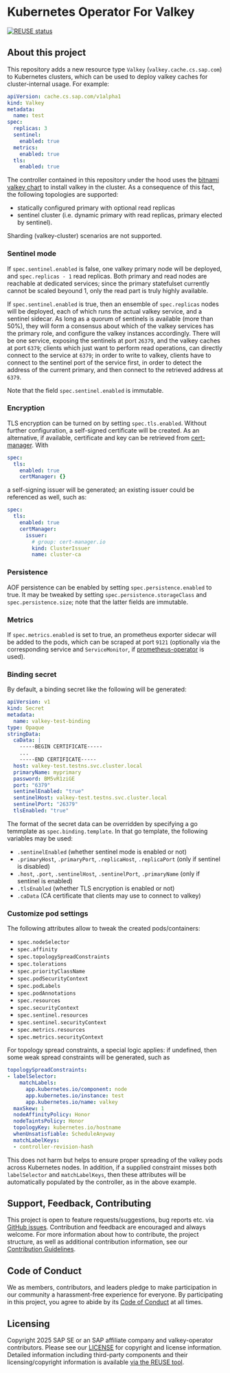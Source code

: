 # Kubernetes Operator For Valkey

[![REUSE status](https://api.reuse.software/badge/github.com/SAP/valkey-operator)](https://api.reuse.software/info/github.com/SAP/valkey-operator)

## About this project

This repository adds a new resource type `Valkey` (`valkey.cache.cs.sap.com`) to Kubernetes clusters,
which can be used to deploy valkey caches for cluster-internal usage. For example:

```yaml
apiVersion: cache.cs.sap.com/v1alpha1
kind: Valkey 
metadata:
  name: test
spec:
  replicas: 3
  sentinel:
    enabled: true
  metrics:
    enabled: true
  tls:
    enabled: true
```

The controller contained in this repository under the hood uses the [bitnami valkey chart](https://github.com/bitnami/charts/tree/main/bitnami/valkey)
to install valkey in the cluster. As a consequence of this fact, the following topologies are supported:

- statically configured primary with optional read replicas
- sentinel cluster (i.e. dynamic primary with read replicas, primary elected by sentinel).

Sharding (valkey-cluster) scenarios are not supported.

### Sentinel mode

If `spec.sentinel.enabled` is false, one valkey primary node will be deployed, and `spec.replicas - 1` read replicas.
Both primary and read nodes are reachable at dedicated services; since the primary statefulset currently cannot be scaled beyound 1,
only the read part is truly highly available.

If `spec.sentinel.enabled` is true, then an ensemble of `spec.replicas` nodes will be deployed, each of which runs the actual valkey service, and a sentinel sidecar. As long as a quorum of sentinels is available (more than 50%), they will form a consensus about which of the valkey services has the primary role, and configure the valkey instances accordingly. There will be one service, exposing the sentinels at port `26379`, and the valkey caches at port `6379`; clients which just want to perform read operations, can directly connect to the service at `6379`; in order to write to valkey, clients have to connect to the sentinel port of the service first, in order to detect the address of the current primary, and then connect to the retrieved address at `6379`.

Note that the field `spec.sentinel.enabled` is immutable.

### Encryption

TLS encryption can be turned on by setting `spec.tls.enabled`. Without further configuration, a self-signed certificate will be created.
As an alternative, if available, certificate and key can be retrieved from [cert-manager](https://cert-manager.io). With

```yaml
spec:
  tls:
    enabled: true
    certManager: {}
```

a self-signing issuer will be generated; an existing issuer could be referenced as well, such as:

```yaml
spec:
  tls:
    enabled: true
    certManager:
      issuer:
        # group: cert-manager.io
        kind: ClusterIssuer
        name: cluster-ca
```

### Persistence

AOF persistence can be enabled by setting `spec.persistence.enabled` to true. It may be tweaked by setting
`spec.persistence.storageClass` and `spec.persistence.size`; note that the latter fields are immutable.

### Metrics

If `spec.metrics.enabled` is set to true, an prometheus exporter sidecar will be added to the pods, which can be scraped
at port `9121` (optionally via the corresponding service and `ServiceMonitor`, if [prometheus-operator](https://prometheus-operator.dev) is used).

### Binding secret

By default, a binding secret like the following will be generated:

```yaml
apiVersion: v1
kind: Secret
metadata:
  name: valkey-test-binding
type: Opaque
stringData:
  caData: |
    -----BEGIN CERTIFICATE-----
    ...
    -----END CERTIFICATE-----
  host: valkey-test.testns.svc.cluster.local
  primaryName: myprimary
  password: BM5vR1ziGE
  port: "6379"
  sentinelEnabled: "true"
  sentinelHost: valkey-test.testns.svc.cluster.local
  sentinelPort: "26379"
  tlsEnabled: "true"
```

The format of the secret data can be overridden by specifying a go temmplate as `spec.binding.template`.
In that go template, the following variables may be used:

- `.sentinelEnabled` (whether sentinel mode is enabled or not)
- `.primaryHost`, `.primaryPort`, `.replicaHost`, `.replicaPort` (only if sentinel is disabled)
- `.host`, `.port`, `.sentinelHost`, `.sentinelPort`, `.primaryName` (only if sentinel is enabled)
- `.tlsEnabled` (whether TLS encryption is enabled or not)
- `.caData` (CA certificate that clients may use to connect to valkey)

### Customize pod settings

The following attributes allow to tweak the created pods/containers:

- `spec.nodeSelector`
- `spec.affinity`
- `spec.topologySpreadConstraints`
- `spec.tolerations`
- `spec.priorityClassName`
- `spec.podSecurityContext`
- `spec.podLabels`
- `spec.podAnnotations`
- `spec.resources`
- `spec.securityContext`
- `spec.sentinel.resources`
- `spec.sentinel.securityContext`
- `spec.metrics.resources`
- `spec.metrics.securityContext`

For topology spread constraints, a special logic applies: if undefined, then
some weak spread constraints will be generated, such as

```yaml
topologySpreadConstraints:
- labelSelector:
    matchLabels:
      app.kubernetes.io/component: node
      app.kubernetes.io/instance: test
      app.kubernetes.io/name: valkey
  maxSkew: 1
  nodeAffinityPolicy: Honor
  nodeTaintsPolicy: Honor
  topologyKey: kubernetes.io/hostname
  whenUnsatisfiable: ScheduleAnyway
  matchLabelKeys:
  - controller-revision-hash
```

This does not harm but helps to ensure proper spreading of the valkey pods across Kubernetes nodes.
In addition, if a supplied constraint misses both `labelSelector` and `matchLabelKeys`, then
these attributes will be automatically populated by the controller, as in the above example.

## Support, Feedback, Contributing

This project is open to feature requests/suggestions, bug reports etc. via [GitHub issues](https://github.com/SAP/valkey-operator/issues). Contribution and feedback are encouraged and always welcome. For more information about how to contribute, the project structure, as well as additional contribution information, see our [Contribution Guidelines](CONTRIBUTING.md).

## Code of Conduct

We as members, contributors, and leaders pledge to make participation in our community a harassment-free experience for everyone. By participating in this project, you agree to abide by its [Code of Conduct](https://github.com/SAP/.github/blob/main/CODE_OF_CONDUCT.md) at all times.

## Licensing

Copyright 2025 SAP SE or an SAP affiliate company and valkey-operator contributors. Please see our [LICENSE](LICENSE) for copyright and license information. Detailed information including third-party components and their licensing/copyright information is available [via the REUSE tool](https://api.reuse.software/info/github.com/SAP/valkey-operator).
